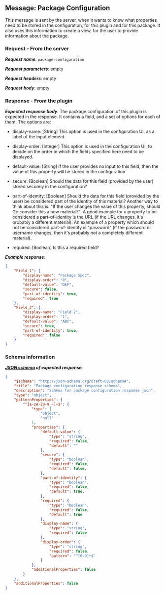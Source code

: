 ## Message: Package Configuration
 
This message is sent by the server, when it wants to know what properties need to be stored in the configuration, for
this plugin and for this package. It also uses this information to create a view, for the user to provide information about the package.

### Request - From the server

***Request name***: ```package-configuration```

***Request parameters***: empty

***Request headers***: empty

***Request body***: empty

### Response - From the plugin

***Expected response body***: The package configuration of this plugin is expected in the response. It contains a field, and a set of options for each of them. The options are:

* display-name: [String] This option is used in the configuration UI, as a label of the input element.

* display-order: [Integer] This option is used in the configuration UI, to decide on the order in which the fields specified here need to be displayed.

* default-value: [String] If the user provides no input to this field, then the value of this property will be stored in the configuration.

* secure: [Boolean] Should the data for this field (provided by the user) stored securely in the configuration?

* part-of-identity: [Boolean] Should the data for this field (provided by the user) be considered part of the identity of this material? Another way to think about this is: "If the user changes the value of this property, should Go consider this a new material?". A good example for a property to be considered a part-of-identity is the URL (if the URL changes, it's probably a different material). An example of a property which should not be considered part-of-identity is "password" (if the password or username changes, then it's probably not a completely different material).

* required: [Boolean] Is this a required field?

***Example response***:
```json
{
    "Field_1": {
        "display-name": "Package Spec",
        "display-order": "0",
        "default-value": "DEF",
        "secure": false,
        "part-of-identity": true,
        "required": true
    },
    "Field_2": {
        "display-name": "Field 2",
        "display-order": "1",
        "default-value": "ABC",
        "secure": true,
        "part-of-identity": true,
        "required": false
    }
}
```

### Schema information

***[JSON schema](http://json-schema.org) of expected response***:
```json
{
    "$schema": "http://json-schema.org/draft-03/schema#",
    "title": "Package configuration response schema",
    "description": "Schema for package configuration response json",
    "type": "object",
    "patternProperties": {
        "^[a-zA-Z0-9_-]+$": {
            "type": [
                "object",
                "null"
            ],
            "properties": {
                "default-value": {
                    "type": "string",
                    "required": false,
                    "default": ""
                },
                "secure": {
                    "type": "boolean",
                    "required": false,
                    "default": false,
                },
                "part-of-identity": {
                    "type": "boolean",
                    "required": false,
                    "default": true,
                },
                "required": {
                    "type": "boolean",
                    "required": false,
                    "default": true
                },
                "display-name": {
                    "type": "string",
                    "required": false
                },
                "display-order": {
                    "type": "string",
                    "required": false,
                    "pattern": "^[0-9]+$"
                }
            },
            "additionalProperties": false
        }
    },
    "additionalProperties": false
}
```
